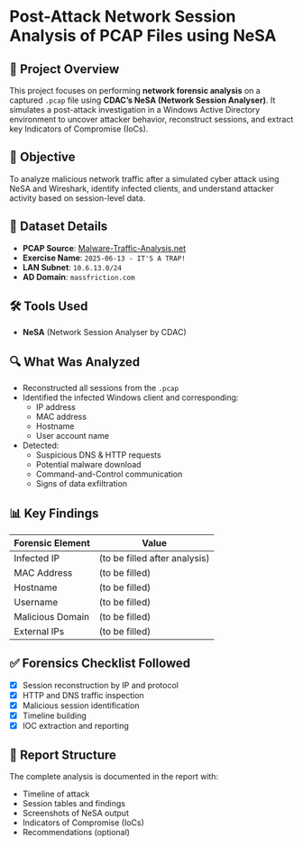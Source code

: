# Post-Attack Network Session Analysis of PCAP Files using NeSA

## 📁 Project Overview
This project focuses on performing **network forensic analysis** on a captured `.pcap` file using **CDAC’s NeSA (Network Session Analyser)**. It simulates a post-attack investigation in a Windows Active Directory environment to uncover attacker behavior, reconstruct sessions, and extract key Indicators of Compromise (IoCs).

## 🎯 Objective
To analyze malicious network traffic after a simulated cyber attack using NeSA and Wireshark, identify infected clients, and understand attacker activity based on session-level data.

## 🧪 Dataset Details
- **PCAP Source**: [Malware-Traffic-Analysis.net](https://www.malware-traffic-analysis.net/)
- **Exercise Name**: `2025-06-13 - IT'S A TRAP!`
- **LAN Subnet**: `10.6.13.0/24`
- **AD Domain**: `massfriction.com`

## 🛠️ Tools Used
- **NeSA** (Network Session Analyser by CDAC)
  
## 🔍 What Was Analyzed
- Reconstructed all sessions from the `.pcap`
- Identified the infected Windows client and corresponding:
  - IP address
  - MAC address
  - Hostname
  - User account name
- Detected:
  - Suspicious DNS & HTTP requests
  - Potential malware download
  - Command-and-Control communication
  - Signs of data exfiltration

## 📊 Key Findings
| Forensic Element | Value |
|------------------|-------|
| Infected IP      | (to be filled after analysis) |
| MAC Address      | (to be filled) |
| Hostname         | (to be filled) |
| Username         | (to be filled) |
| Malicious Domain | (to be filled) |
| External IPs     | (to be filled) |

## ✅ Forensics Checklist Followed
- [x] Session reconstruction by IP and protocol
- [x] HTTP and DNS traffic inspection
- [x] Malicious session identification
- [x] Timeline building
- [x] IOC extraction and reporting

## 📁 Report Structure
The complete analysis is documented in the report with:
- Timeline of attack
- Session tables and findings
- Screenshots of NeSA output
- Indicators of Compromise (IoCs)
- Recommendations (optional)
